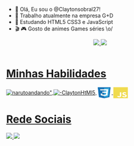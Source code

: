 
 - 👋 Olá, Eu sou o @Claytonsobral27!
 - 🏢 Trabalho atualmente na empresa G+D
 - 📘  Estudando HTML5 CSS3 e JavaScript  
 - 🎬 🎮 Gosto de animes Games séries \o/



 

<div align="center">
  <a href="https://github.com/Claytonsobral27">
  <img height="180em" src="https://github-readme-stats.vercel.app/api?username=Claytonsobral27&show_icons=true&theme=dracula&include_all_commits=true&count_private=true"/>
  <img height="180em" src="https://github-readme-stats.vercel.app/api/top-langs/?username=Claytonsobral27&layout=compact&langs_count=7&theme=dracula"/>
</div>
  

 <div style="display: inline_block"><br>
   <h1> Minhas Habilidades </h1>
   <img align="center" alt=narutoandando" heght="200" width="250" src="https://aslanurick.files.wordpress.com/2010/10/kyuubinaruto_rasengan-fx.gif">
  <img align="center" alt="-ClaytonHtMl5" height="30" width="30" src="https://cdn-icons-png.flaticon.com/512/1216/1216733.png">
   <img align="center" alt="Clayton-CSS" height="30" width="40" src="https://raw.githubusercontent.com/devicons/devicon/master/icons/css3/css3-original.svg">
   
   <img align="center" alt="Clayton-Js" height="30" width="40" src="https://raw.githubusercontent.com/devicons/devicon/master/icons/javascript/javascript-plain.svg">
 
</div>
  
  
  <div>
  <h1> Rede Sociais</h1>
 <a href ="https://www.facebook.com/clayton.sobral.940"  target="_blank"> <img src="https://img.shields.io/badge/Facebook-1877F2?style=for-the-badge&logo=facebook&logoColor=white"> </a>
 <a href = "https://www.instagram.com/clayton_sobral/"> <img src="https://img.shields.io/badge/-Instagram-%23E4405F?style=for-the-badge&logo=instagram&logoColor=white" target="_blank"></a>
  
    
  </div>
  
